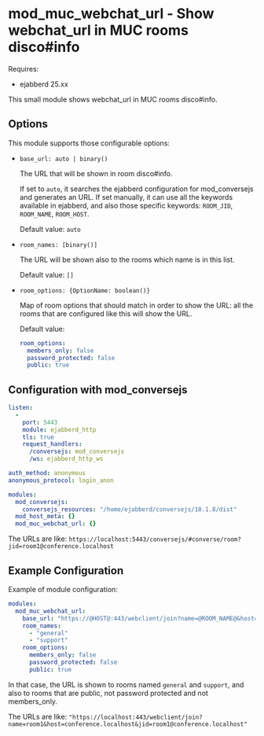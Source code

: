 mod_muc_webchat_url - Show webchat_url in MUC rooms disco#info
==============================================================

Requires:
- ejabberd 25.xx


This small module shows webchat_url in MUC rooms disco#info.


Options
-------

This module supports those configurable options:

* `base_url: auto | binary()`

  The URL that will be shown in room disco#info.

  If set to `auto`, it searches the ejabberd configuration for mod_conversejs and generates an URL.
  If set manually, it can use all the keywords available in ejabberd,
  and also those specific keywords: `ROOM_JID`, `ROOM_NAME`, `ROOM_HOST`.

  Default value: `auto`

* `room_names: [binary()]`

  The URL will be shown also to the rooms which name is in this list.

  Default value: `[]`

* `room_options: {OptionName: boolean()}`

  Map of room options that should match in order to show the URL:
  all the rooms that are configured like this will show the URL.

  Default value:
  ```yaml
  room_options:
    members_only: false
    password_protected: false
    public: true
  ```


Configuration with mod_conversejs
---------------------------------

```yaml
listen:
  -
    port: 5443
    module: ejabberd_http
    tls: true
    request_handlers:
      /conversejs: mod_conversejs
      /ws: ejabberd_http_ws

auth_method: anonymous
anonymous_protocol: login_anon

modules:
  mod_conversejs:
    conversejs_resources: "/home/ejabberd/conversejs/10.1.8/dist"
  mod_host_meta: {}
  mod_muc_webchat_url: {}
```

The URLs are like:
`https://localhost:5443/conversejs/#converse/room?jid=room1@conference.localhost`


Example Configuration
---------------------

Example of module configuration:

```yaml
modules:
  mod_muc_webchat_url:
    base_url: "https://@HOST@:443/webclient/join?name=@ROOM_NAME@&host=@ROOM_HOST@&jid=@ROOM_JID@"
    room_names:
      - "general"
      - "support"
    room_options:
      members_only: false
      password_protected: false
      public: true
```

In that case, the URL is shown to rooms named `general` and `support`,
and also to rooms that are public, not password protected and not members_only.

The URLs are like:
`"https://localhost:443/webclient/join?name=room1&host=conference.localhost&jid=room1@conference.localhost"`


